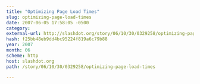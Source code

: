 ```yaml
---
title: "Optimizing Page Load Times"
slug: optimizing-page-load-times
date: 2007-06-05 17:58:05 -0500
category: 
external-url: http://slashdot.org/story/06/10/30/0329258/optimizing-page-load-times
hash: f25bb48eb9dd4bc95224f819a6c79b88
year: 2007
month: 06
scheme: http
host: slashdot.org
path: /story/06/10/30/0329258/optimizing-page-load-times

---
```




